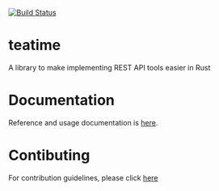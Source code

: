 [![Build Status](https://travis-ci.org/threatstack/teatime.svg?branch=master)](https://travis-ci.org/threatstack/teatime)

# teatime
A library to make implementing REST API tools easier in Rust

# Documentation
Reference and usage documentation is [here](https://docs.rs/teatime/0.3.0/teatime/).

# Contibuting
For contribution guidelines, please click [here](CONTRIBUTING.md)
